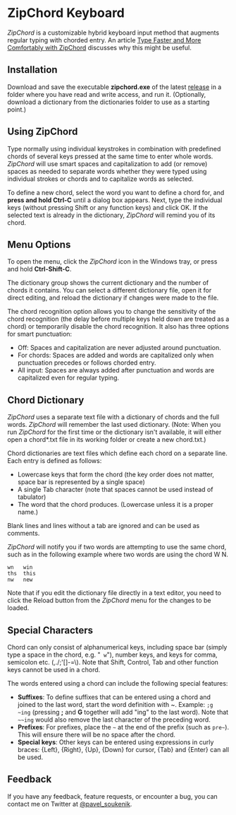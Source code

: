 # ZipChord Keyboard
_ZipChord_ is a customizable hybrid keyboard input method that augments regular typing with chorded entry. An article [Type Faster and More Comfortably with ZipChord](https://psoukenik.medium.com/type-faster-and-more-comfortably-with-zipchord-fdee71b28392?sk=27b82576a598d900d52ca1f65504cf8f) discusses why this might be useful.  

## Installation
Download and save the executable **zipchord.exe** of the latest [release](https://github.com/psoukie/zipchord/releases) in a folder where you have read and write access, and run it. (Optionally, download a dictionary from the dictionaries folder to use as a starting point.)

## Using ZipChord
Type normally using individual keystrokes in combination with predefined chords of several keys pressed at the same time to enter whole words. _ZipChord_ will use smart spaces and capitalization to add (or remove) spaces as needed to separate words whether they were typed using individual strokes or chords and to capitalize words as selected.

To define a new chord, select the word you want to define a chord for, and **press and hold Ctrl-C** until a dialog box appears. Next, type the individual keys (without pressing Shift or any function keys) and click OK. If the selected text is already in the dictionary, _ZipChord_ will remind you of its chord.

## Menu Options
To open the menu, click the _ZipChord_ icon in the Windows tray, or press and hold **Ctrl-Shift-C**.

The dictionary group shows the current dictionary and the number of chords it contains. You can select a different dictionary file, open it for direct editing, and reload the dictionary if changes were made to the file.

The chord recognition option allows you to change the sensitivity of the chord recognition (the delay before multiple keys held down are treated as a chord) or temporarily disable the chord recognition. It also has three options for smart punctuation:

* Off: Spaces and capitalization are never adjusted around punctuation.
* For chords: Spaces are added and words are capitalized only when punctuation precedes or follows chorded entry.
* All input: Spaces are always added after punctuation and words are capitalized even for regular typing.

## Chord Dictionary
_ZipChord_ uses a separate text file with a dictionary of chords and the full words. _ZipChord_ will remember the last used dictionary. (Note: When you run _ZipChord_ for the first time or the dictionary isn't available, it will either open a chord*.txt file in its working folder or create a new chord.txt.)

Chord dictionaries are text files which define each chord on a separate line. Each entry is defined as follows:
* Lowercase keys that form the chord (the key order does not matter, space bar is represented by a single space)
* A single Tab character (note that spaces cannot be used instead of tabulator)
* The word that the chord produces. (Lowercase unless it is a proper name.)

Blank lines and lines without a tab are ignored and can be used as comments.

_ZipChord_ will notify you if two words are attempting to use the same chord, such as in the following example where two words are using the chord W N.
```
wn   win
ths  this
nw   new
```
Note that if you edit the dictionary file directly in a text editor, you need to click the Reload button from the _ZipChord_ menu for the changes to be loaded.

## Special Characters
Chord can only consist of alphanumerical keys, including space bar (simply type a space in the chord, e.g. "` w`"), number keys, and keys for comma, semicolon etc. (,./;'[]-=\\). Note that Shift, Control, Tab and other function keys cannot be used in a chord.

The words entered using a chord can include the following special features:
* **Suffixes**: To define suffixes that can be entered using a chord and joined to the last word, start the word definition with ~. Example: `;g  ~ing` (pressing **;** and **G** together will add "ing" to the last word). Note that `~~ing` would also remove the last character of the preceding word.
* **Prefixes**: For prefixes, place the `~` at the end of the prefix (such as `pre~`). This will ensure there will be no space after the chord.
* **Special keys**: Other keys can be entered using expressions in curly braces: {Left}, {Right}, {Up}, {Down} for cursor, {Tab} and {Enter} can all be used.

## Feedback
If you have any feedback, feature requests, or encounter a bug, you can contact me on Twitter at [@pavel_soukenik](https://twitter.com/pavel_soukenik).
